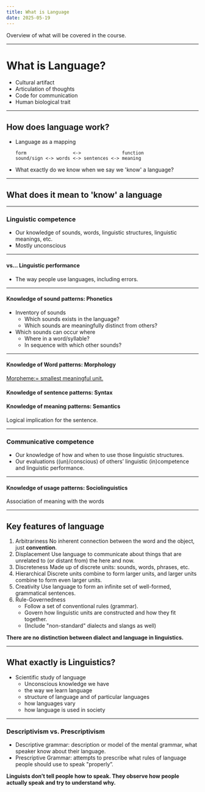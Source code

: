 ```yaml
---
title: What is Language
date: 2025-05-19
---
```


Overview of what will be covered in the course.

---

# What is Language?
- Cultural artifact
- Articulation of thoughts
- Code for communication
- Human biological trait

---

## How does language work?
- Language as a mapping
    ```
    form                 <->               function
    sound/sign <-> words <-> sentences <-> meaning
    ```
- What exactly do we know when we say we 'know' a language?

---

## What does it mean to 'know' a language

---

### Linguistic competence
- Our knowledge of sounds, words, linguistic structures, linguistic
meanings, etc.
- Mostly unconscious

---

#### vs... Linguistic performance
- The way people use languages, including errors.

---

#### Knowledge of sound patterns: Phonetics
- Inventory of sounds
  - Which sounds exists in the language?
  - Which sounds are meaningfully distinct from others?
- Which sounds can occur where
  - Where in a word/syllable?
  - In sequence with which other sounds?

---

#### Knowledge of Word patterns: Morphology
[Morpheme:= smallest meaningful unit.](https://en.wikipedia.org/wiki/Morpheme)

#### Knowledge of sentence patterns: Syntax

#### Knowledge of meaning patterns: Semantics
Logical implication for the sentence.

---

### Communicative competence
- Our knowledge of how and when to use those linguistic structures.
- Our evaluations ((un)/conscious) of others’ linguistic (in)competence
and linguistic performance.

---

#### Knowledge of usage patterns: Sociolinguistics
Association of meaning with the words

---

## Key features of language
1. Arbitrariness
   No inherent connection between the word and the object, just **convention**.
2. Displacement
   Use language to communicate about things that are unrelated to (or distant from) the here and now.
3. Discreteness
   Made up of discrete units: sounds, words, phrases, etc.
4. Hierarchical
   Discrete units combine to form larger units, and larger units combine to form even larger units.
5. Creativity
   Use language to form an infinite set of well-formed, grammatical sentences.
6. Rule-Governedness
   - Follow a set of conventional rules (grammar).
   - Govern how linguistic units are constructed and how they fit together.
   - (Include "non-standard" dialects and slangs as well)

**There are no distinction between dialect and language in linguistics.**

---

## What exactly is Linguistics?
- Scientific study of language
  - Unconscious knowledge we have
  - the way we learn language
  - structure of language and of particular languages
  - how languages vary
  - how language is used in society

---

### Descriptivism vs. Prescriptivism
- Descriptive grammar: description or model of the mental grammar, what speaker know about their language.
- Prescriptive Grammar: attempts to prescribe what rules of language people should use to speak "properly”.

**Linguists don’t tell people how to speak. They observe how people actually speak and try to understand why.**